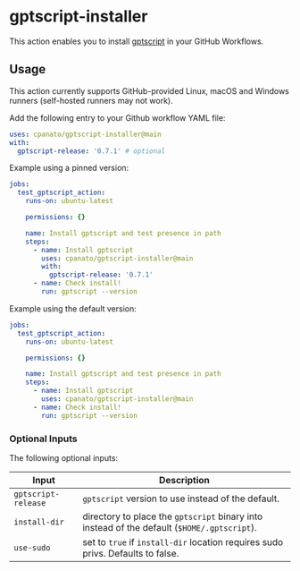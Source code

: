 # gptscript-installer

This action enables you to install [gptscript](https://github.com/gptscript-ai/gptscript) in your GitHub Workflows.

## Usage

This action currently supports GitHub-provided Linux, macOS and Windows runners (self-hosted runners may not work).

Add the following entry to your Github workflow YAML file:

```yaml
uses: cpanato/gptscript-installer@main
with:
  gptscript-release: '0.7.1' # optional
```

Example using a pinned version:

```yaml
jobs:
  test_gptscript_action:
    runs-on: ubuntu-latest

    permissions: {}

    name: Install gptscript and test presence in path
    steps:
      - name: Install gptscript
        uses: cpanato/gptscript-installer@main
        with:
          gptscript-release: '0.7.1'
      - name: Check install!
        run: gptscript --version
```

Example using the default version:

```yaml
jobs:
  test_gptscript_action:
    runs-on: ubuntu-latest

    permissions: {}

    name: Install gptscript and test presence in path
    steps:
      - name: Install gptscript
        uses: cpanato/gptscript-installer@main
      - name: Check install!
        run: gptscript --version
```


### Optional Inputs

The following optional inputs:

| Input | Description |
| --- | --- |
| `gptscript-release` | `gptscript` version to use instead of the default. |
| `install-dir` | directory to place the `gptscript` binary into instead of the default (`$HOME/.gptscript`). |
| `use-sudo` | set to `true` if `install-dir` location requires sudo privs. Defaults to false. |
